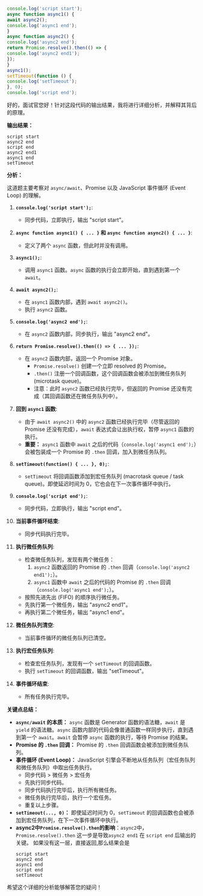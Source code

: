 ```js
console.log('script start');
async function async1() {
await async2();
console.log('async1 end');
}
async function async2() {
console.log('async2 end');
return Promise.resolve().then(() => {
console.log('async2 end1');
});
}
async1();
setTimeout(function () {
console.log('setTimeout');
}, 0);
console.log('script end');
```
好的，面试官您好！针对这段代码的输出结果，我将进行详细分析，并解释其背后的原理。

**输出结果：**

```
script start
async2 end
script end
async2 end1
async1 end
setTimeout
```

**分析：**

这道题主要考察对 `async/await`、Promise 以及 JavaScript 事件循环 (Event Loop) 的理解。

1.  **`console.log('script start');`**:
    *   同步代码，立即执行，输出 "script start"。

2.  **`async function async1() { ... }` 和 `async function async2() { ... }`**:
    *   定义了两个 `async` 函数，但此时并没有调用。

3.  **`async1();`**:
    *   调用 `async1` 函数。`async` 函数的执行会立即开始，直到遇到第一个 `await`。

4.  **`await async2();`**:
    *   在 `async1` 函数内部，遇到 `await async2()`。
    *   执行 `async2` 函数。

5.  **`console.log('async2 end');`**:
    *   在 `async2` 函数内部，同步执行，输出 "async2 end"。

6.  **`return Promise.resolve().then(() => { ... });`**:
    *   在 `async2` 函数内部，返回一个 Promise 对象。
        *   `Promise.resolve()` 创建一个立即 resolved 的 Promise。
        *   `.then()` 注册一个回调函数，这个回调函数会被添加到微任务队列 (microtask queue)。
        *   注意：此时 `async2` 函数已经执行完毕，但返回的 Promise 还没有完成（其回调函数还在微任务队列中）。

7.  **回到 `async1` 函数**:
    *   由于 `await async2()` 中的 `async2` 函数已经执行完毕（尽管返回的 Promise 还没有完成），`await` 表达式会让出执行权，暂停 `async1` 函数的执行。
    *   **重要：** `async1` 函数中 `await` 之后的代码（`console.log('async1 end');`）会被包装成一个 Promise 的 `.then` 回调，加入到微任务队列。

8.  **`setTimeout(function() { ... }, 0);`**:
    *   `setTimeout` 将回调函数添加到宏任务队列 (macrotask queue / task queue)。即使延迟时间为 0，它也会在下一次事件循环中执行。

9.  **`console.log('script end');`**:
    *   同步代码，立即执行，输出 "script end"。

10. **当前事件循环结束**:
    *   同步代码执行完毕。

11. **执行微任务队列**:
    *   检查微任务队列，发现有两个微任务：
        1.  `async2` 函数返回的 Promise 的 `.then` 回调（`console.log('async2 end1');`）。
        2.  `async1` 函数中 `await` 之后的代码的 Promise 的 `.then` 回调（`console.log('async1 end');`）。
    *   按照先进先出 (FIFO) 的顺序执行微任务。
    *   先执行第一个微任务，输出 "async2 end1"。
    *   再执行第二个微任务，输出 "async1 end"。

12. **微任务队列清空**:
    *   当前事件循环的微任务队列已清空。

13. **执行宏任务队列**:
    *   检查宏任务队列，发现有一个 `setTimeout` 的回调函数。
    *   执行 `setTimeout` 的回调函数，输出 "setTimeout"。

14. **事件循环结束**:
    *   所有任务执行完毕。

**关键点总结：**

*   **`async/await` 的本质：** `async` 函数是 Generator 函数的语法糖，`await` 是 `yield` 的语法糖。`async` 函数内部的代码会像普通函数一样同步执行，直到遇到第一个 `await`。`await` 会暂停 `async` 函数的执行，等待 Promise 的结果。
*   **Promise 的 `.then` 回调：** Promise 的 `.then` 回调函数会被添加到微任务队列。
*   **事件循环 (Event Loop)：** JavaScript 引擎会不断地从任务队列（宏任务队列和微任务队列）中取出任务执行。
    *   同步代码 > 微任务 > 宏任务
    *   先执行同步代码。
    *   同步代码执行完毕后，执行所有微任务。
    *   微任务执行完毕后，执行一个宏任务。
    *   重复以上步骤。
*   **`setTimeout(..., 0)`：** 即使延迟时间为 0，`setTimeout` 的回调函数也会被添加到宏任务队列，在下一次事件循环中执行。
*   **async2中`Promise.resolve().then`的影响**：`async2`中，`Promise.resolve().then` 这一步是导致`async2 end1` 在 `script end` 后输出的关键。 如果没有这一层，直接返回,那么结果会是
    ```
    script start
    async2 end
    async1 end
    script end
    setTimeout
    ```

希望这个详细的分析能够解答您的疑问！

